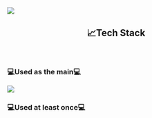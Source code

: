<img src="https://capsule-render.vercel.app/api?type=waving&color=auto&height=300&section=header&text=Welcome%20&fontSize=90" />

<h2 align="center">📈Tech Stack</h2>
</br>

<h3>💻Used as the main💻</h3>
<img src="https://img.shields.io/badge/#007396?style=for-the-badge&logo=file:///C:/Users/user/Downloads/java.svg&logoColor=black">

<h3>💻Used at least once💻</h3>

